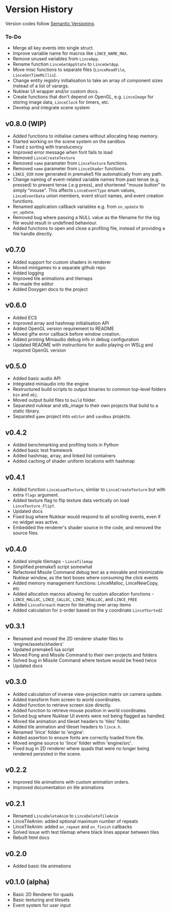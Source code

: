 # Version History

Version codes follow [Semantic Versioning](https://semver.org/).

### To-Do
- Merge all key events into single struct.
- Improve variable name for macros like `LINCE_NAME_MAX`.
- Remove unused variables from `LinceApp`.
- Rename function `LinceGetAppState` to `LinceGetApp`.
- Move misc functions to separate files (`LinceReadFile`, `LinceGetTimeMillis`). 
- Change entity registry initialisation to take an array of component sizes instead of a list of varargs.
- Nuklear UI wrapper and/or custom docs.
- Create functions that don't depend on OpenGL, e.g. `LinceImage` for storing image data, `LinceClock` for timers, etc. 
- Develop and integrate scene system

## v0.8.0 (WIP)
- Added functions to initialise camera without allocating heap memory.
- Started working on the scene system on the sandbox
- Fixed z sorting with translucency
- Improved error message when font fails to load 
- Removed `LinceCreateTexture`
- Removed `name` parameter from `LinceTexture` functions.
- Removed `name` parameter from `LinceShader` functions.
- `LINCE_DIR` now generated in premake5 file automatically from any path.
- Change naming of event-related variable names from past tense (e.g. pressed) to present tense (.e.g press), and shortened "mouse button" to simply "mouse". This affects `LinceEventType` enum values, `LinceEventData` union members, event struct names, and event creation functions.
- Renamed application callback variables e.g. from `on_update` to `on_update`.
- Removed bug where passing a NULL value as the filename for the log file would result in undefined behaviour.
- Added functions to open and close a profiling file, instead of providing a file handle directly.

## v0.7.0
- Added support for custom shaders in renderer
- Moved minigames to a separate github repo
- Added logging
- Improved tile animations and tilemaps
- Re-made the editor
- Added Doxygen docs to the project

## v0.6.0
- Added ECS
- Improved array and hashmap initialisation API
- Added OpenGL version requirement to README
- Moved glfw error callback before window creation.
- Added printing Miniaudio debug info in debug configuration
- Updated README with instructions for audio playing on WSLg and required OpenGL version

## v0.5.0
- Added basic audio API
- Integrated miniaudio into the engine
- Restructured build scripts to output binaries to common top-level folders `bin` and `obj`.
- Moved output build files to `build` folder.
- Separated nuklear and stb\_image to their own projects that build to a static library.
- Separated `game` project into `editor` and `sandbox` projects.


## v0.4.2
- Added benchmarking and profiling tools in Python
- Added basic test framework
- Added hashmap, array, and linked list containers
- Added caching of shader uniform locations with hashmap


## v0.4.1
- Added function `LinceLoadTexture`, similar to `LinceCreateTexture` but with extra `flags` argument.
- Added texture flag to flip texture data vertically on load `LinceTexture_FlipY`.
- Updated docs
- Fixed bug where Nuklear would respond to all scrolling events, even if no widget was active.
- Embedded the renderer's shader source in the code, and removed the source files.


## v0.4.0
- Added simple tilemaps - `LinceTilemap`
- Simplified premake5 script somewhat
- Refactored Missile Command debug text as a movable and minimizable Nuklear window, as the text boxes where consuming the click events
- Added memory management functions: LinceMalloc, LinceNewCopy, etc
- Added allocation macros allowing for custom allocation functions - `LINCE_MALLOC`, `LINCE_CALLOC`, `LINCE_REALLOC`, and `LINCE_FREE`
- Added `LinceForeach` macro for iterating over array items
- Added calculation for z-order based on the y coordinate `LinceYSortedZ`

## v0.3.1
- Renamed and moved the 2D renderer shader files to 'engine/assets/shaders'
- Updated premake5 lua script
- Moved Pong and Missile Command to their own projects and folders
- Solved bug in Missile Command where texture would be freed twice
- Updated docs

## v0.3.0
- Added calculation of inverse view-projection matrix on camera update.
- Added transform from screen to world coordinates.
- Added function to retrieve screen size directly.
- Added function to retrieve mouse position in world coordinates.
- Solved bug where Nuklear UI events were not being flagged as handled.
- Moved tile animation and tileset headers to 'tiles' folder.
- Added tile animation and tileset headers to `lince.h`.
- Renamed 'lince' folder to 'engine'.
- Added assertion to ensure fonts are correctly loaded from file.
- Moved engine source to 'lince' folder within 'engine/src'.
- Fixed bug in 2D renderer where quads that were no longer being rendered persisted in the scene.

## v0.2.2
- Improved tile animations with custom animation orders.
- Improved documentation on tile animations

## v0.2.1
- Renamed `LinceDeleteAnim` to `LinceDeleteTileAnim`
- LinceTileAnim: added optional maximum number of repeats
- LinceTileAnim: added `on_repeat` and `on_finish` callbacks
- Solved issue with test tilemap where black lines appear between tiles
- Rebuilt html docs

## v0.2.0
- Added basic tile animations

## v0.1.0 (alpha)
- Basic 2D Renderer for quads
- Basic texturing and tilesets
- Event system for user input
